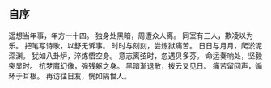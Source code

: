## 自序
遥想当年事，年方一十四。
独身处黑暗，周遭众人离。
同室有三人，欺凌以为乐。
把笔写诗歌，以舒无诉事。
时时与刻刻，尝炼狱痛苦。
日日与月月，爬淤泥深渊。
犹如八卦炉，淬炼悟空身。
意志离弦时，忽遇贝多芬。
命运奏响处，坚毅突显时。
抗梦魔幻像，强残躯之身。
黑暗渐退散，拨云又见日。
痛苦留回声，循环于耳根。
再访往日友，恍如隔世人。
